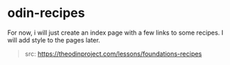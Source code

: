 # odin-recipes

For now, i will just create an index page with a few links to some recipes. I will add style to the pages later.

> src: https://theodinproject.com/lessons/foundations-recipes